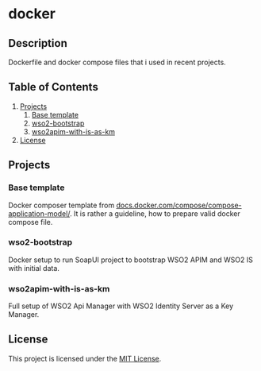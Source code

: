 # docker

## Description

Dockerfile and docker compose files that i used in recent projects.

## Table of Contents

1. [Projects](#projects)
   1. [Base template](#base-template)
   2. [wso2-bootstrap](#wso2-bootstrap)
   3. [wso2apim-with-is-as-km](#wso2apim-with-is-as-km)
2. [License](#license)

## Projects

### Base template

Docker composer template from [docs.docker.com/compose/compose-application-model/](https://docs.docker.com/compose/compose-application-model/). It is rather a guideline, how to prepare valid docker compose file.

### wso2-bootstrap

Docker setup to run SoapUI project to bootstrap WSO2 APIM and WSO2 IS with initial data.

### wso2apim-with-is-as-km

Full setup of WSO2 Api Manager with WSO2 Identity Server as a Key Manager.

## License

This project is licensed under the [MIT License](LICENSE).
